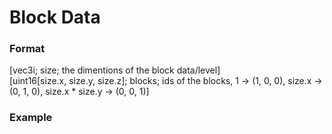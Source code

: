 # Block Data
### Format
[vec3i; size; the dimentions of the block data/level]\
[uint16[size.x, size.y, size.z]; blocks; ids of the blocks, 1 -> (1, 0, 0), size.x -> (0, 1, 0), size.x * size.y -> (0, 0, 1)]
### Example